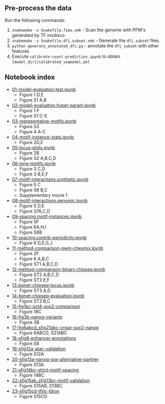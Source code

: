 ## Pre-process the data

Run the following commands:

1. `snakemake -s Snakefile.fimo.smk` - Scan the genome with PFM's generated by TF modisco
1. `snakemake -s Snakefile.dfi_subset.smk` - Generate the `dfi_subset` files.
1. `python generate_annotated_dfi.py` - annotate the `dfi_subset` with other features
1. Execute `calibrate-count-prediction.ipynb` to obtain `{model_dir}/calibrated_seqmodel.pkl`

## Notebook index

- [01-model-evaluation.test.ipynb](01-model-evaluation.test.ipynb)
  - Figure 1 D,E
  - Figure S1 A,B
- [02-model-evaluation.hyper-param.ipynb](02-model-evaluation.hyper-param.ipynb)
  - Figure 1 F
  - Figure S1 C-E
- [03-representative-motifs.ipynb](03-representative-motifs.ipynb)
  - Figure S3
  - Figure 4 A-C
- [04-motif-instance-stats.ipynb](04-motif-instance-stats.ipynb)
  - Figure 2D,E
- [05-locus-plots.ipynb](05-locus-plots.ipynb)
  - Figure 2B
  - Figure S2 A,B,C,D
- [06-long-motifs.ipynb](06-long-motifs.ipynb)
  - Figure 3 C,D
  - Figure 3 B,E,F
- [07-motif-interactions.synthetic.ipynb](07--motif-interactions.synthetic.ipynb)
  - Figure 5 C
  - Figure S6 B,C
  - Supplementary movie 1
- [08-motif-interactions.genomic.ipynb](08-motif-interactions.genomic.ipynb)
  - Figure 5 D,E
  - Figure S7A,C,D
- [09-spacing.motif-instances.ipynb](09-spacing.motif-instances.ipynb)
  - Figure 5F
  - Figure 6A,H,I
  - Figure S6B
- [10-spacing.contrib-periodicity.ipynb](10-spacing.contrib-periodicity.ipynb)
  - Figure 6 D,E,G,J
- [11-method-comparison-pwm-chexmix.ipynb](11-method-comparison-pwm-chexmix.ipynb)
  - Figure 2F
  - Figure 6 A,B,C
  - Figure ST1 A,B,C,D
- [12-method-comparison-binary,chipseq.ipynb](12-method-comparison-binary,chipseq.ipynb)
  - Figure ST2 A,B,C,D
  - Figure ST3 E,F
- [13-bpnet-chipseq-locus.ipynb](13-bpnet-chipseq-locus.ipynb)
  - Figure ST3 A,D
- [14-bpnet-chipseq-evaluation.ipynb](14-bpnet-chipseq-evaluation.ipynb)  
  - Figure ST3 B,C
- [15-fig1bc-oct4-sox2-comparison](15-fig1bc-oct4-sox2-comparison.Rmd)
  - Figure 1BC
- [16-fig3b-nanog-variants](16-fig3b-nanog-variants.Rmd)
  - Figure 3B
- [17-fig6abcd_sfig21abc-crispr-sox2-nanog](17-fig6abcd_sfig21abc-crispr-sox2-nanog.Rmd)
  - Figure 6ABCD, S21ABC
- [18-sfig8-enhancer-annotations](18-sfig8-enhancer-annotations.Rmd)
  - Figure S8
- [19-sfig12a-atac-validation](19-sfig12a-atac-validation.Rmd)
  - Figure S12A
- [20-sfig13a-nanog-sox-alternative-partner](20-sfig13a-nanog-sox-alternative-partner.Rmd)
  - Figure S13A
- [21-sfig14bc-strict-motif-spacing](21-sfig14bc-strict-motif-spacing.Rmd)
  - Figure 14BC
- [22-sfig15ab_sfig13bc-motif-validation](22-sfig15ab_sfig13bc-motif-validation.Rmd)
  - Figure S15AB, S13BC
- [23-sfig15cd-tfiiic-bbox](23-sfig15cd-tfiiic-bbox.Rmd)
  - Figure S15CD
